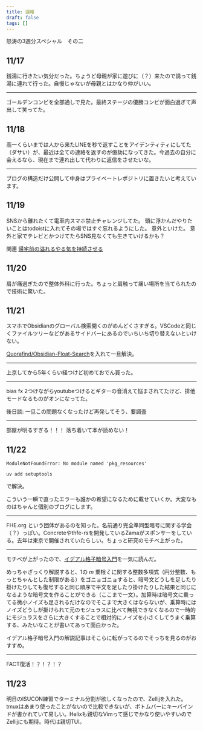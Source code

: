 ```yaml
---
title: 週報
draft: false
tags: []
---
```

怒涛の3週分スペシャル　その二

## 11/17

銭湯に行きたい気分だった。ちょうど母親が家に遊びに（？）来たので誘って銭湯に連れて行った。自慢じゃないが母親とはかなり仲がいい。

---

ゴールデンコンビを全部通しで見た。最終ステージの優勝コンビが面白過ぎて声出して笑ってた。

## 11/18

高一くらいまでは人から来たLINEを秒で返すことをアイデンティティにしてた（ダサい）が、最近は全ての連絡を返すのが億劫になってきた。今過去の自分に会えるなら、現在まで連れ出して代わりに返信をさせたいな。

---

ブログの構造だけ公開して中身はプライベートレポジトリに置きたいと考えています。

## 11/19

SNSから離れたくて電車内スマホ禁止チャレンジしてた。
頭に浮かんだやりたいことはtodoistに入れてその場ではすぐ忘れるようにした。
意外といけた。
意外と家でテレビとかつけてたらSNS見なくても生きていけるかも？

関連 [帰宅前の溢れるやる気を持続させる](https://konifar.hatenablog.com/entry/2015/06/25/041721)

## 11/20

肩が痛過ぎたので整体外科に行った。ちょっと肩触って痛い場所を当てられたので技術に驚いた。

## 11/21

スマホでObsidianのグローバル検索開くのがめんどくさすぎる。VSCodeと同じくファイルツリーなどがあるサイドバーにあるのでいちいち切り替えないといけない。

[Quorafind/Obsidian-Float-Search](https://github.com/Quorafind/Obsidian-Float-Search)を入れて一旦解決。

---

上京してから5年くらい経つけど初めておでん買った。

---

bias fx 2つけながらyoutubeつけるとギターの音消えて悩まされてたけど、排他モードなるものがオンになってた。

後日談: 一旦この問題なくなったけど再発してそう、要調査

---

部屋が明るすぎる！！！
落ち着いて本が読めない！

## 11/22

```
ModuleNotFoundError: No module named 'pkg_resources'
```

```
uv add setuptools
```

で解決。

こういう一瞬で直ったエラーも誰かの希望になるために載せていくか。大変なものはちゃんと個別のブログにします。

---

FHE.org という団体があるのを知った。名前通り完全準同型暗号に関する学会（？）っぽい。Concreteやthfe-rsを開発しているZamaがスポンサーをしている。去年は東京で開催されていたらしい。ちょっと研究のモチベ上がった。

---

モチベが上がったので、[イデアル格子暗号入門](https://www2.iisec.ac.jp/proc/vol0006/arita14.pdf)を一気に読んだ。

めっちゃざっくり解説すると、1の $m$ 乗根 $\zeta$ に関する整数多項式（円分整数、もっとちゃんとした制限がある）をゴニョゴニョすると、暗号文どうしを足したり掛けたりしても復号すると同じ順序で平文を足したり掛けたりした結果と同じになるような暗号文を作ることができる（ここまで一文）。加算時は暗号文に乗ってる微小ノイズも足されるだけなのでそこまで大きくはならないが、乗算時にはノイズどうしが掛けられて元のモジュラスに比べて無視できなくなるので一時的にモジュラスをさらに大きくすることで相対的にノイズを小さくしてうまく乗算する、みたいなことが書いてあって面白かった。

イデアル格子暗号入門の解説記事はそこらに転がってるのでそっちを見るのがおすすめ。

---

FACT復活！？！？！？

## 11/23

明日のISUCON練習でターミナル分割が欲しくなったので、Zellijを入れた。tmuxはあまり使ったことがないので比較できないが、ボトムバーにキーバインドが書かれていて易しい。Helixも親切なVimって感じでかなり使いやすいのでZellijにも期待。時代は親切TUI。
